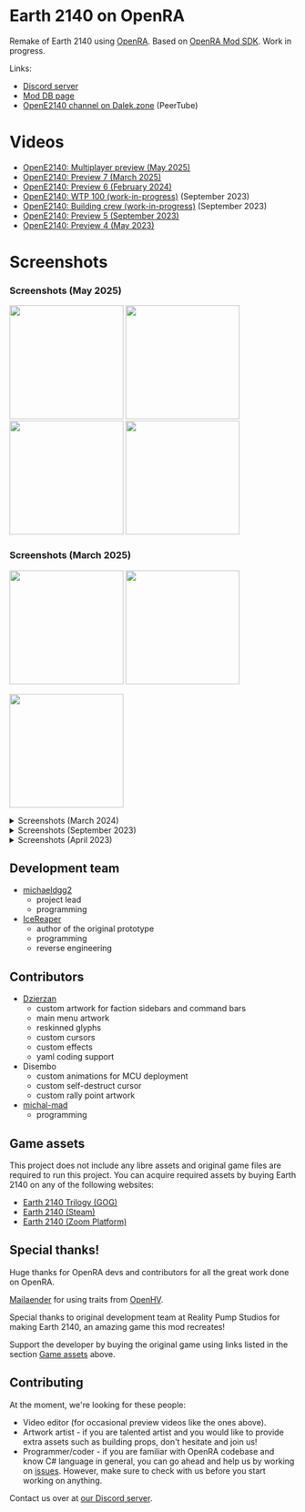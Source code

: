 # Earth 2140 on OpenRA

Remake of Earth 2140 using [OpenRA](https://github.com/OpenRA/OpenRA). Based on [OpenRA Mod SDK](https://github.com/OpenRA/OpenRAModSDK). Work in progress.

Links:
* [Discord server](https://discord.gg/KNcX5BxA37)
* [Mod DB page](https://www.moddb.com/mods/opene2140)
* [OpenE2140 channel on Dalek.zone](https://dalek.zone/c/opene2140/videos) (PeerTube)

# Videos

- [OpenE2140: Multiplayer preview (May 2025)](https://dalek.zone/w/rL4636QCeN2ubT9VTa9rKo)
- [OpenE2140: Preview 7 (March 2025)](https://dalek.zone/w/p6ZBrmKPjPa9L44U1ukLLp)
- [OpenE2140: Preview 6 (February 2024)](https://dalek.zone/w/vXNL2vLURLmqEKCF3cDueP)
- [OpenE2140: WTP 100 (work-in-progress)](https://dalek.zone/w/5PQVHZeiykAEUtauUHacXB) (September 2023)
- [OpenE2140: Building crew (work-in-progress)](https://dalek.zone/w/s8USh5aPcZ9G97EDTc95AG) (September 2023)
- [OpenE2140: Preview 5 (September 2023)](https://dalek.zone/w/gKjFswJPwu41fFrAX9TcRu)
- [OpenE2140: Preview 4 (May 2023)](https://dalek.zone/w/qJBKYThEApfiexosS1iNKM)

# Screenshots

### Screenshots (May 2025)

<a href="https://github.com/user-attachments/assets/dd90d1dc-dfb2-4f42-8fff-e5448cf2150f"><img src="https://github.com/user-attachments/assets/dd90d1dc-dfb2-4f42-8fff-e5448cf2150f" height="200"></a>
<a href="https://github.com/user-attachments/assets/cc391f23-4749-4af5-a40c-60a4a657be49"><img src="https://github.com/user-attachments/assets/cc391f23-4749-4af5-a40c-60a4a657be49" height="200"></a>
<a href="https://github.com/user-attachments/assets/96ff06b5-a7be-4334-8f0c-1deef7bbe0aa"><img src="https://github.com/user-attachments/assets/96ff06b5-a7be-4334-8f0c-1deef7bbe0aa" height="200"></a>
<a href="https://github.com/user-attachments/assets/1d0c5852-c5bc-47c9-98de-7b49c75c8807"><img src="https://github.com/user-attachments/assets/1d0c5852-c5bc-47c9-98de-7b49c75c8807" height="200"></a>


### Screenshots (March 2025)
<a href="https://github.com/user-attachments/assets/e453bac7-cd03-476a-9e35-637ec61d8f1f"><img src="https://github.com/user-attachments/assets/e453bac7-cd03-476a-9e35-637ec61d8f1f" height="200"></a>
<a href="https://github.com/user-attachments/assets/84e42121-3c2c-429b-a684-e19a35038511"><img src="https://github.com/user-attachments/assets/84e42121-3c2c-429b-a684-e19a35038511" height="200"></a>

<a href="https://github.com/user-attachments/assets/bc31ec28-c8bc-42a4-a561-458e531c3f5a"><img src="https://github.com/user-attachments/assets/bc31ec28-c8bc-42a4-a561-458e531c3f5a" height="200"></a>


<details>
	<summary>Screenshots (March 2024)</summary>
	<a href="https://github.com/user-attachments/assets/8f7f97c8-7da2-475e-a2fc-53394b241518"><img src="https://github.com/user-attachments/assets/8f7f97c8-7da2-475e-a2fc-53394b241518" height="200"></a>
	<a href="https://github.com/user-attachments/assets/6534ccf4-ccfe-4af0-949f-85e47bc3b0d1"><img src="https://github.com/user-attachments/assets/6534ccf4-ccfe-4af0-949f-85e47bc3b0d1" height="200"></a>
	<a href="https://github.com/OpenE2140/OpenE2140/assets/119738087/b00c6d0f-2086-4d07-b8c1-ce27427acb6c"><img src="https://github.com/OpenE2140/OpenE2140/assets/119738087/b00c6d0f-2086-4d07-b8c1-ce27427acb6c" height="200"></a>
	<a href="https://github.com/OpenE2140/OpenE2140/assets/119738087/b00c6d0f-2086-4d07-b8c1-ce27427acb6c"><img src="https://github.com/OpenE2140/OpenE2140/assets/119738087/3563c453-02e1-43ec-bc89-8a25e966e57d" height="200"></a>
	<a href="https://github.com/OpenE2140/OpenE2140/assets/119738087/b00c6d0f-2086-4d07-b8c1-ce27427acb6c"><img src="https://github.com/OpenE2140/OpenE2140/assets/119738087/3f46ef30-ed13-4e65-a3dc-e7b1a0af4340" height="200"></a>
</details>

<details>
	<summary>Screenshots (September 2023)</summary>
	<a href="https://github.com/OpenE2140/OpenE2140/assets/119738087/d75532d4-bc0f-47e3-b292-5c63c6ddd1b2"><img src="https://github.com/OpenE2140/OpenE2140/assets/119738087/d75532d4-bc0f-47e3-b292-5c63c6ddd1b2" height="200"></a>
	<a href="https://github.com/OpenE2140/OpenE2140/assets/119738087/2a031065-c5a3-429b-85fb-6ceb1847b40a"><img src="https://github.com/OpenE2140/OpenE2140/assets/119738087/2a031065-c5a3-429b-85fb-6ceb1847b40a" height="200"></a>
	<a href="https://github-production-user-asset-6210df.s3.amazonaws.com/119738087/264778455-e0d21b3d-5f21-4468-9a0a-0b0972ef41e5.gif"><img src="https://github-production-user-asset-6210df.s3.amazonaws.com/119738087/264778455-e0d21b3d-5f21-4468-9a0a-0b0972ef41e5.gif" height="200"></a>
	<a href="https://github.com/OpenE2140/OpenE2140/assets/119738087/7e586d6e-a2e9-4729-a668-7db284f9c35b"><img src="https://github.com/OpenE2140/OpenE2140/assets/119738087/7e586d6e-a2e9-4729-a668-7db284f9c35b" height="200"></a>
	<a href="https://github.com/OpenE2140/OpenE2140/assets/119738087/e800609f-846b-4abb-89e8-e404c9e08296"><img src="https://github.com/OpenE2140/OpenE2140/assets/119738087/e800609f-846b-4abb-89e8-e404c9e08296" height="200"></a>
	<a href="https://github.com/OpenE2140/OpenE2140/assets/119738087/fd397d13-58ee-4341-93d6-8f11293a976f"><img src="https://github.com/OpenE2140/OpenE2140/assets/119738087/fd397d13-58ee-4341-93d6-8f11293a976f" height="200"></a>
	<a href="https://github.com/OpenE2140/OpenE2140/assets/119738087/b9f0444e-7cd3-4813-bd14-33bd6bb92c4e"><img src="https://github.com/OpenE2140/OpenE2140/assets/119738087/b9f0444e-7cd3-4813-bd14-33bd6bb92c4e" height="200"></a>
	<a href="https://github.com/OpenE2140/OpenE2140/assets/119738087/ff0bf226-96fa-44e5-9979-15eabf743c19"><img src="https://github.com/OpenE2140/OpenE2140/assets/119738087/ff0bf226-96fa-44e5-9979-15eabf743c19" height="200"></a>
	<a href="https://github.com/OpenE2140/OpenE2140/assets/119738087/70f01e3a-ca04-4f38-98d2-4d4f24e36420"><img src="https://github.com/OpenE2140/OpenE2140/assets/119738087/70f01e3a-ca04-4f38-98d2-4d4f24e36420" height="200"></a>
	<a href="https://github.com/OpenE2140/OpenE2140/assets/119738087/9a454dbd-2dad-44b2-948a-2c35e784b877"><img src="https://github.com/OpenE2140/OpenE2140/assets/119738087/9a454dbd-2dad-44b2-948a-2c35e784b877" height="200"></a>
</details>

<details>
	<summary>Screenshots (April 2023)</summary>
	<a href="https://user-images.githubusercontent.com/119738087/233852237-1ed43c3f-3c52-4aba-ae8f-ad365d25e4da.png"><img src="https://user-images.githubusercontent.com/119738087/233852237-1ed43c3f-3c52-4aba-ae8f-ad365d25e4da.png" height="200"></a>
	<a href="https://user-images.githubusercontent.com/119738087/233852255-7cfd6fd2-e546-49b5-8c97-d28f20f7c26d.png"><img src="https://user-images.githubusercontent.com/119738087/233852255-7cfd6fd2-e546-49b5-8c97-d28f20f7c26d.png" height="200"></a>
	<a href="https://user-images.githubusercontent.com/119738087/233851983-8fe8d552-4684-4dda-bb05-adea7874b3e3.png"><img src="https://user-images.githubusercontent.com/119738087/233851983-8fe8d552-4684-4dda-bb05-adea7874b3e3.png" height="200"></a>
	<a href="https://user-images.githubusercontent.com/119738087/231708102-c7688547-0a58-4394-bbb5-26ed2c449972.png"><img src="https://user-images.githubusercontent.com/119738087/231708102-c7688547-0a58-4394-bbb5-26ed2c449972.png" height="200"></a>
	<a href="https://user-images.githubusercontent.com/119738087/231708121-ffa428f1-b5df-4417-8203-7199a3ca6e43.png"><img src="https://user-images.githubusercontent.com/119738087/231708121-ffa428f1-b5df-4417-8203-7199a3ca6e43.png" height="200"></a>
	<a href="https://user-images.githubusercontent.com/119738087/231708287-1b0b52c8-d6c5-491b-9387-83357966a9ec.gif"><img src="https://user-images.githubusercontent.com/119738087/231708287-1b0b52c8-d6c5-491b-9387-83357966a9ec.gif" height="200"></a>
</details>

## Development team

- [michaeldgg2](https://github.com/michaeldgg2)
	* project lead
	* programming
- [IceReaper](https://github.com/IceReaper)
	* author of the original prototype
	* programming
	* reverse engineering

## Contributors

- [Dzierzan](https://github.com/Dzierzan)
	* custom artwork for faction sidebars and command bars
	* main menu artwork
	* reskinned glyphs
	* custom cursors
	* custom effects
	* yaml coding support
- Disembo
	* custom animations for MCU deployment
	* custom self-destruct cursor
	* custom rally point artwork
- [michal-mad](https://github.com/michal-mad)
	* programming

## Game assets

This project does not include any libre assets and original game files are required to run this project. You can acquire required assets by buying Earth 2140 on any of the following websites:

- [Earth 2140 Trilogy (GOG)](https://www.gog.com/game/earth_2140_trilogy)
- [Earth 2140 (Steam)](https://store.steampowered.com/app/253860/Earth_2140/)
- [Earth 2140 (Zoom Platform)](https://www.zoom-platform.com/product/earth-2140-trilogy)

## Special thanks!

Huge thanks for OpenRA devs and contributors for all the great work done on OpenRA.

[Mailaender](https://github.com/Mailaender) for using traits from [OpenHV](https://github.com/OpenHV/OpenHV).

Special thanks to original development team at Reality Pump Studios for making Earth 2140, an amazing game this mod recreates!

Support the developer by buying the original game using links listed in the section [Game assets](#game-assets) above.

## Contributing

At the moment, we're looking for these people:
- Video editor (for occasional preview videos like the ones above).
- Artwork artist - if you are talented artist and you would like to provide extra assets such as building props, don't hesitate and join us!
- Programmer/coder - if you are familiar with OpenRA codebase and know C# language in general, you can go ahead and help us by working on [issues](https://github.com/OpenE2140/OpenE2140/issues). However, make sure to check with us before you start working on anything.

Contact us over at [our Discord server](https://discord.gg/KNcX5BxA37).

